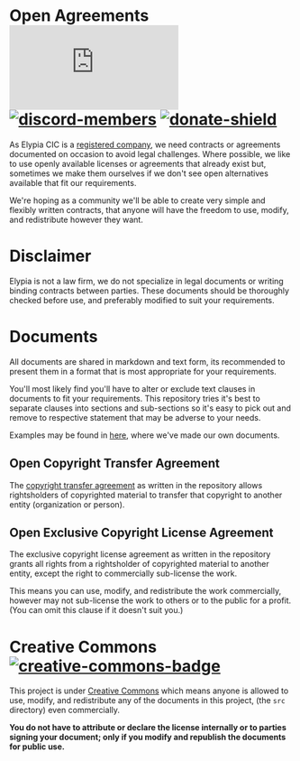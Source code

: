 # Open Agreements [![matrix-members]][matrix] [![discord-members]][discord] [![donate-shield]][elypia-donate]
As Elypia CIC is a [registered company], we need contracts or
agreements documented on occasion to avoid legal challenges. Where
possible, we like to use openly available licenses or agreements that
already exist but, sometimes we make them ourselves if we don't see
open alternatives available that fit our requirements.

We're hoping as a community we'll be able to create very simple and
flexibly written contracts, that anyone will have the freedom to use,
modify, and redistribute however they want.  

# Disclaimer
Elypia is not a law firm, we do not specialize in legal documents or
writing binding contracts between parties. These documents should be
thoroughly checked before use, and preferably modified to suit your
requirements.

# Documents
All documents are shared in markdown and text form, its recommended to
present them in a format that is most appropriate for your
requirements.

You'll most likely find you'll have to alter or exclude text clauses in
documents to fit your requirements. This repository tries it's best to
separate clauses into sections and sub-sections so it's easy to pick
out and remove to respective statement that may be adverse to your
needs.

Examples may be found in [here], where we've made our own documents.

## Open Copyright Transfer Agreement
The [copyright transfer agreement] as written in the repository allows
rightsholders of copyrighted material to transfer that copyright to
another entity (organization or person). 

## Open Exclusive Copyright License Agreement
The exclusive copyright license agreement as written in the repository
grants all rights from a rightsholder of copyrighted material to
another entity, except the right to commercially sub-license the work.

This means you can use, modify, and redistribute the work commercially,
however may not sub-license the work to others or to the public 
for a profit. (You can omit this clause if it doesn't suit you.)

# Creative Commons [![creative-commons-badge]][Creative Commons]
This project is under [Creative Commons] which means anyone is allowed
to use, modify, and redistribute any of the documents in this project, 
(the `src` directory) even commercially.

**You do not have to attribute or declare the license internally or to
parties signing your document; only if you modify and republish the
documents for public use.**

[matrix]: https://matrix.to/#/+elypia:matrix.org "Matrix Invite"
[discord]: https://discord.gg/hprGMaM "Discord Invite"
[elypia-donate]: https://elypia.org/donate "Donate to Elypia"
[registered company]: https://beta.companieshouse.gov.uk/company/12203025 "Elypia CIC on Companies House"
[here]: ./examples "Example Documents using Open Agreements"
[copyright transfer agreement]: https://en.wikipedia.org/wiki/Copyright_transfer_agreement "Copyright Transfer Agreement on Wikipedia"
[Creative Commons]: https://creativecommons.org/licenses/by/4.0/ "Creative Commons"

[matrix-members]: https://img.shields.io/matrix/elypia-general:matrix.org?logo=matrix "Matrix Shield"
[discord-members]: https://discordapp.com/api/guilds/184657525990359041/widget.png "Discord Shield"
[creative-commons-badge]: https://licensebuttons.net/l/by/4.0/80x15.png "Creative Commons"
[donate-shield]: https://img.shields.io/badge/Elypia-Donate-blueviolet "Donate Shield"
